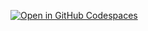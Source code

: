 <a href='https://codespaces.new/Jurgen-van-Ommeren/ADP?quickstart=1'><img src='https://github.com/codespaces/badge.svg' alt='Open in GitHub Codespaces' style='max-width: 100%;'></a>
